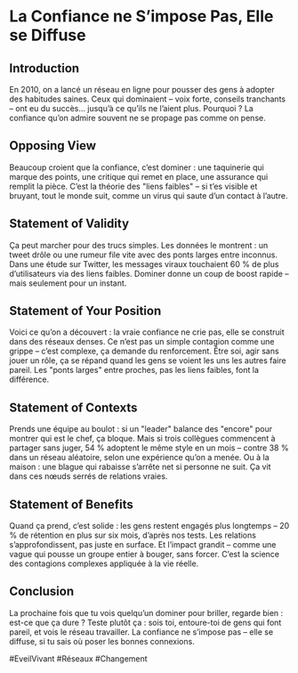 # La Confiance ne S’impose Pas, Elle se Diffuse  

## Introduction  
En 2010, on a lancé un réseau en ligne pour pousser des gens à adopter des habitudes saines. Ceux qui dominaient – voix forte, conseils tranchants – ont eu du succès… jusqu’à ce qu’ils ne l’aient plus. Pourquoi ? La confiance qu’on admire souvent ne se propage pas comme on pense.  

## Opposing View  
Beaucoup croient que la confiance, c’est dominer : une taquinerie qui marque des points, une critique qui remet en place, une assurance qui remplit la pièce. C’est la théorie des "liens faibles" – si t’es visible et bruyant, tout le monde suit, comme un virus qui saute d’un contact à l’autre.  

## Statement of Validity  
Ça peut marcher pour des trucs simples. Les données le montrent : un tweet drôle ou une rumeur file vite avec des ponts larges entre inconnus. Dans une étude sur Twitter, les messages viraux touchaient 60 % de plus d’utilisateurs via des liens faibles. Dominer donne un coup de boost rapide – mais seulement pour un instant.  

## Statement of Your Position  
Voici ce qu’on a découvert : la vraie confiance ne crie pas, elle se construit dans des réseaux denses. Ce n’est pas un simple contagion comme une grippe – c’est complexe, ça demande du renforcement. Être soi, agir sans jouer un rôle, ça se répand quand les gens se voient les uns les autres faire pareil. Les "ponts larges" entre proches, pas les liens faibles, font la différence.  

## Statement of Contexts  
Prends une équipe au boulot : si un "leader" balance des "encore" pour montrer qui est le chef, ça bloque. Mais si trois collègues commencent à partager sans juger, 54 % adoptent le même style en un mois – contre 38 % dans un réseau aléatoire, selon une expérience qu’on a menée. Ou à la maison : une blague qui rabaisse s’arrête net si personne ne suit. Ça vit dans ces nœuds serrés de relations vraies.  

## Statement of Benefits  
Quand ça prend, c’est solide : les gens restent engagés plus longtemps – 20 % de rétention en plus sur six mois, d’après nos tests. Les relations s’approfondissent, pas juste en surface. Et l’impact grandit – comme une vague qui pousse un groupe entier à bouger, sans forcer. C’est la science des contagions complexes appliquée à la vie réelle.  

## Conclusion  
La prochaine fois que tu vois quelqu’un dominer pour briller, regarde bien : est-ce que ça dure ? Teste plutôt ça : sois toi, entoure-toi de gens qui font pareil, et vois le réseau travailler. La confiance ne s’impose pas – elle se diffuse, si tu sais où poser les bonnes connexions.  

#EveilVivant #Réseaux #Changement